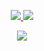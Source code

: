<p align="center">
  <tr>
    <td align="center" style="padding=0;width=50%;">
      <a href="https://scholar.google.com/citations?user=7tsIRXYAAAAJ&hl=en">
      <img src="https://github-readme-stats.vercel.app/api?username=JesseGuerrero&title_color=5ae87c&text_color=9f9f9f&show_icons=true&bg_color=00000000&hide_border=true&icon_color=5ae87c&hide_title=true&count_private=true&include_all_commits=true&enable_animations=true" />
    </td>
      <td align="center" style="padding=0;width=50%;">
      <a href="https://scholar.google.com/citations?user=7tsIRXYAAAAJ&hl=en">
      <img src="https://github-readme-stats-one-bice.vercel.app/api/top-langs/?username=JesseGuerrero&role=OWNER,ORGANIZATION_MEMBER,COLLABORATOR&title_color=5ae87c&text_color=9f9f9f&show_icons=true&bg_color=00000000&hide_border=true&icon_color=5ae87c&hide_title=true&count_private=true&enable_animations=true" />
    </td>
  </tr>
</p>

<p align="center">
  <tr>
    <td align="center" style="padding=0;width=50%;">
      <a href="https://scholar.google.com/citations?user=7tsIRXYAAAAJ&hl=en">
      <img src="https://github-readme-streak-stats.herokuapp.com?user=JesseGuerrero&theme=tokyonight_duo&hide_border=true&ring=000000&currStreakLabel=5ae87c&sideNums=5ae87c&dates=979797&sideLabels=5ae87c&currStreakNum=5ae87c&border=DD2727&stroke=00000000&background=00000000&fire=FF7600" />
    </td>
  </tr>
</p>
